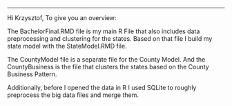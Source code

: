----------------------------------------------------------------------


Hi Krzysztof,
To give you an overview:



The BachelorFinal.RMD file is my main R File that also includes data preprocessing and clustering for the states.
 Based on that file I build my state model with the StateModel.RMD file.

The CountyModel file is a separate file for the County Model. 
And the CountyBusiness is the file that clusters the states based on the  County Business Pattern.

Additionally, before I opened the data in R I used SQLite to roughly preprocess the big data files and merge them.
